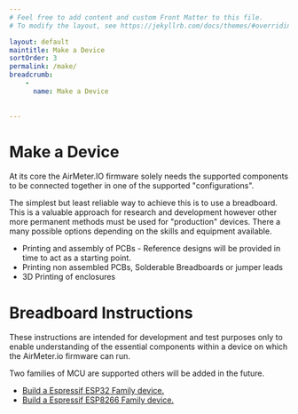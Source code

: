 ```yaml
---
# Feel free to add content and custom Front Matter to this file.
# To modify the layout, see https://jekyllrb.com/docs/themes/#overriding-theme-defaults

layout: default
maintitle: Make a Device
sortOrder: 3
permalink: /make/
breadcrumb:
    - 
      name: Make a Device
      
      
---
```



# Make a Device

At its core the AirMeter.IO firmware solely needs the supported components to be connected together in one of the supported "configurations". 

The simplest but least reliable way to achieve this is to use a breadboard. This is a valuable approach for research and development however other more permanent methods must be used for "production" devices. There a many possible options depending on the skills and equipment available. 

- Printing and assembly of PCBs - Reference designs will be provided in time to act as a starting point.
- Printing non assembled PCBs, Solderable Breadboards or jumper leads
- 3D Printing of enclosures


# Breadboard Instructions

These instructions are intended for development and test purposes only to enable understanding of the essential components within a device on which the AirMeter.io firmware can run.

Two families of MCU are supported others will be added in the future.

- [Build a Espressif ESP32 Family device.](/build/esp32)
- [Build a Espressif ESP8266 Family device.](/build/esp8266)









